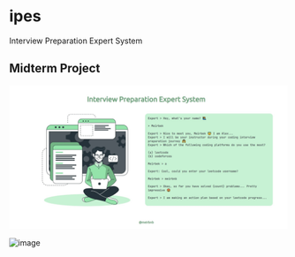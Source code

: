 # ipes
Interview Preparation Expert System

## Midterm Project

<img src = "view.jpg" alt = "screenshot" />

![image](https://user-images.githubusercontent.com/76254028/201494970-ae5d82fe-a518-46b1-b7f4-5d33e34a7d5b.png)


